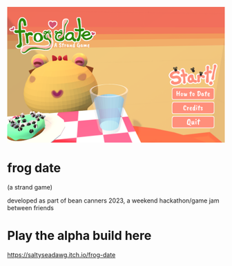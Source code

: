 ![Splash screen](https://github.com/ExpertOwl/frog-date/blob/main/splashscreen.png?raw=true)

# frog date
(a strand game)

developed as part of bean canners 2023, a weekend hackathon/game jam between friends

# Play the alpha build here
https://saltyseadawg.itch.io/frog-date
